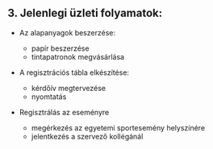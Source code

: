## 3. Jelenlegi üzleti folyamatok:

 - Az alapanyagok beszerzése:
    - papír beszerzése
    - tintapatronok megvásárlása

 - A regisztrációs tábla elkészítése:
    - kérdőív megtervezése
    - nyomtatás
 - Regisztrálás az eseményre
    - megérkezés az egyetemi sportesemény helyszínére
    - jelentkezés a szervező kollégánál
